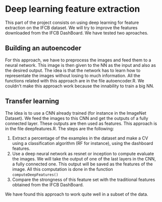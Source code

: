 # Deep learning feature extraction

This part of the project consists on using deep learning for feature extraction on the IFCB dataset. We will try to improve the features downloaded from the IFCB DashBoard. We have tested two aproaches.

## Building an autoencoder
For this approach, we have to preprocess the images and feed them to a neural network. This image is then given to the NN as the input and also as the desired output. The idea is that the network has to learn how to representate the images without losing to much information. All the functions related with this approach are in the file autoencoder.R. We couldn't make this approach work because the innability to train a big NN.

## Transfer learning
The idea is to use a CNN already trained (for instance in the ImageNet Dataset). We feed the images to this CNN and get the outputs of a fully connected layer. These outputs are then used as features. This approach is in the file deepfeatures.R. The steps are the following:

1. Extract a percentage of the examples in the dataset and make a CV using a classification algorithm (RF for instance), using the dashboard features.
2. Use a deep neural network as resnet or inception to compute evaluate the images. We will take the output of one of the last layers in the CNN, a fully connected one. This output will be saved as the features of the image. All this computation is done in the function `computeDeepFeatures()`
3. Compare the strongness of this feature set with the traditional features obtained from the IFCB DashBoard.

We have found this approach to work quite well in a subset of the data.
